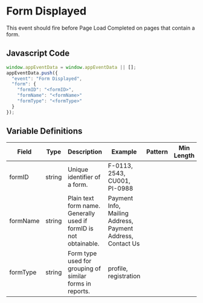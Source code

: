 # Form Displayed

This event should fire before Page Load Completed on pages that contain a form.

## Javascript Code

```js
window.appEventData = window.appEventData || [];
appEventData.push({
  "event": "Form Displayed",
  "form": {
    "formID": "<formID>",
    "formName": "<formName>"
    "formType": "<formType>"
  }
});
```
## Variable Definitions

|Field|Type|Description|Example|Pattern|Min Length|Max Length|Minimum|Maximum|Multiple Of|
| --- | --- | --- | --- | --- | --- | --- | --- | --- | --- |
|formID|string|Unique identifier of a form.|F-0113, 2543, CU001, PI-0988|
|formName|string|Plain text form name. Generally used if formID is not obtainable.|Payment Info, Mailing Address, Payment Address, Contact Us|
|formType|string|Form type used for grouping of similar forms in reports.|profile, registration|